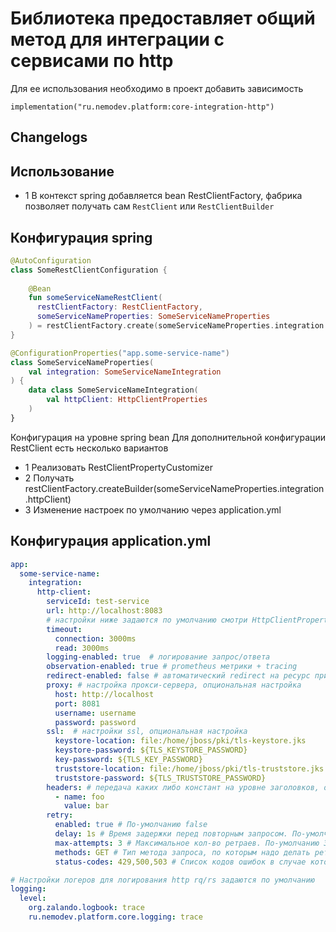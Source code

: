 # Библиотека предоставляет общий метод для интеграции с сервисами по http

Для ее использования необходимо в проект добавить зависимость

    implementation("ru.nemodev.platform:core-integration-http")

## Changelogs

## Использование
- 1 В контекст spring добавляется bean RestClientFactory, фабрика позволяет получать сам `RestClient` или `RestClientBuilder` 

## Конфигурация spring
```kotlin
@AutoConfiguration
class SomeRestClientConfiguration {
    
    @Bean
    fun someServiceNameRestClient(
      restClientFactory: RestClientFactory, 
      someServiceNameProperties: SomeServiceNameProperties
    ) = restClientFactory.create(someServiceNameProperties.integration.httpClient)
}

@ConfigurationProperties("app.some-service-name")
class SomeServiceNameProperties(
    val integration: SomeServiceNameIntegration
) {
    data class SomeServiceNameIntegration(
        val httpClient: HttpClientProperties
    )
}
```

Конфигурация на уровне spring bean
Для дополнительной конфигурации RestClient есть несколько вариантов
- 1 Реализовать RestClientPropertyCustomizer
- 2 Получать restClientFactory.createBuilder(someServiceNameProperties.integration.httpClient)
- 3 Изменение настроек по умолчанию через application.yml

## Конфигурация application.yml
```yml
app:
  some-service-name:
    integration:
      http-client:
        serviceId: test-service
        url: http://localhost:8083
        # настройки ниже задаются по умолчанию смотри HttpClientProperties
        timeout:
          connection: 3000ms
          read: 3000ms
        logging-enabled: true  # логирование запрос/ответа
        observation-enabled: true # prometheus метрики + tracing
        redirect-enabled: false # автоматический redirect на ресурс при ответе
        proxy: # настройка прокси-сервера, опциональная настройка
          host: http://localhost
          port: 8081
          username: username
          password: password
        ssl:  # настройки ssl, опциональная настройка
          keystore-location: file:/home/jboss/pki/tls-keystore.jks
          keystore-password: ${TLS_KEYSTORE_PASSWORD}
          key-password: ${TLS_KEY_PASSWORD}
          truststore-location: file:/home/jboss/pki/tls-truststore.jks
          truststore-password: ${TLS_TRUSTSTORE_PASSWORD}
        headers: # передача каких либо констант на уровне заголовков, опциональная настройка
          - name: foo
            value: bar
        retry:
          enabled: true # По-умолчанию false
          delay: 1s # Время задержки перед повторным запросом. По-умолчанию 1 секунда.
          max-attempts: 3 # Максимальное кол-во ретраев. По-умолчанию 3
          methods: GET # Тип метода запроса, по которым надо делать ретраии. По-умолчанию GET
          status-codes: 429,500,503 # Список кодов ошибок в случае которых необходимо выполнять retry

# Настройки логеров для логирования http rq/rs задаются по умолчанию
logging:
  level:
    org.zalando.logbook: trace
    ru.nemodev.platform.core.logging: trace
```



